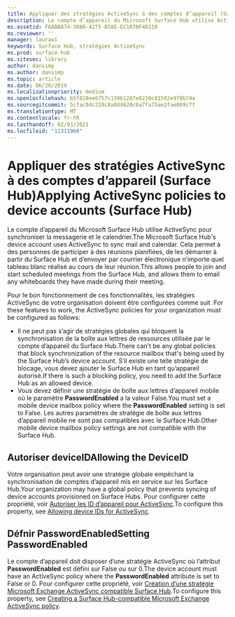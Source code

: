```yaml
---
title: Appliquer des stratégies ActiveSync à des comptes d’appareil (Surface Hub)
description: Le compte d’appareil du Microsoft Surface Hub utilise ActiveSync pour synchroniser la messagerie et le calendrier. Cela permet à des personnes de participer à des réunions planifiées, de les démarrer à partir du Surface Hub et d’envoyer par courrier électronique n’importe quel tableau blanc réalisé au cours de leur réunion.
ms.assetid: FAABBA74-3088-4275-B58E-EC1070F4D110
ms.reviewer: ''
manager: laurawi
keywords: Surface Hub, stratégies ActiveSync
ms.prod: surface-hub
ms.sitesec: library
author: dansimp
ms.author: dansimp
ms.topic: article
ms.date: 06/20/2019
ms.localizationpriority: medium
ms.openlocfilehash: b5f828ee6757c150b1287e8210c81592e970b74a
ms.sourcegitcommit: 5cfac94c220c8a8d4620c6a7fa75ae2fae089c7f
ms.translationtype: MT
ms.contentlocale: fr-FR
ms.lasthandoff: 02/03/2021
ms.locfileid: "11311960"
---
```

# <span data-ttu-id="91256-105">Appliquer des stratégies ActiveSync à des comptes d’appareil (Surface Hub)</span><span class="sxs-lookup"><span data-stu-id="91256-105">Applying ActiveSync policies to device accounts (Surface Hub)</span></span>


<span data-ttu-id="91256-106">Le compte d’appareil du Microsoft Surface Hub utilise ActiveSync pour synchroniser la messagerie et le calendrier.</span><span class="sxs-lookup"><span data-stu-id="91256-106">The Microsoft Surface Hub's device account uses ActiveSync to sync mail and calendar.</span></span> <span data-ttu-id="91256-107">Cela permet à des personnes de participer à des réunions planifiées, de les démarrer à partir du Surface Hub et d’envoyer par courrier électronique n’importe quel tableau blanc réalisé au cours de leur réunion.</span><span class="sxs-lookup"><span data-stu-id="91256-107">This allows people to join and start scheduled meetings from the Surface Hub, and allows them to email any whiteboards they have made during their meeting.</span></span>

<span data-ttu-id="91256-108">Pour le bon fonctionnement de ces fonctionnalités, les stratégies ActiveSync de votre organisation doivent être configurées comme suit :</span><span class="sxs-lookup"><span data-stu-id="91256-108">For these features to work, the ActiveSync policies for your organization must be configured as follows:</span></span>

-   <span data-ttu-id="91256-109">Il ne peut pas s’agir de stratégies globales qui bloquent la synchronisation de la boîte aux lettres de ressources utilisée par le compte d’appareil du Surface Hub.</span><span class="sxs-lookup"><span data-stu-id="91256-109">There can't be any global policies that block synchronization of the resource mailbox that's being used by the Surface Hub’s device account.</span></span> <span data-ttu-id="91256-110">S’il existe une telle stratégie de blocage, vous devez ajouter le Surface Hub en tant qu’appareil autorisé.</span><span class="sxs-lookup"><span data-stu-id="91256-110">If there is such a blocking policy, you need to add the Surface Hub as an allowed device.</span></span>
-   <span data-ttu-id="91256-111">Vous devez définir une stratégie de boîte aux lettres d’appareil mobile où le paramètre **PasswordEnabled** a la valeur False.</span><span class="sxs-lookup"><span data-stu-id="91256-111">You must set a mobile device mailbox policy where the **PasswordEnabled** setting is set to False.</span></span> <span data-ttu-id="91256-112">Les autres paramètres de stratégie de boîte aux lettres d’appareil mobile ne sont pas compatibles avec le Surface Hub.</span><span class="sxs-lookup"><span data-stu-id="91256-112">Other mobile device mailbox policy settings are not compatible with the Surface Hub.</span></span>

## <span data-ttu-id="91256-113">Autoriser deviceID</span><span class="sxs-lookup"><span data-stu-id="91256-113">Allowing the DeviceID</span></span>

<span data-ttu-id="91256-114">Votre organisation peut avoir une stratégie globale empêchant la synchronisation de comptes d’appareil mis en service sur les Surface Hub.</span><span class="sxs-lookup"><span data-stu-id="91256-114">Your organization may have a global policy that prevents syncing of device accounts provisioned on Surface Hubs.</span></span> <span data-ttu-id="91256-115">Pour configurer cette propriété, voir [Autoriser les ID d’appareil pour ActiveSync](appendix-a-powershell-scripts-for-surface-hub.md#allowing-device-ids-for-activesync).</span><span class="sxs-lookup"><span data-stu-id="91256-115">To configure this property, see [Allowing device IDs for ActiveSync](appendix-a-powershell-scripts-for-surface-hub.md#allowing-device-ids-for-activesync).</span></span>

## <span data-ttu-id="91256-116">Défnir PasswordEnabled</span><span class="sxs-lookup"><span data-stu-id="91256-116">Setting PasswordEnabled</span></span>

<span data-ttu-id="91256-117">Le compte d’appareil doit disposer d’une stratégie ActiveSync où l’attribut **PasswordEnabled** est défini sur False ou sur 0.</span><span class="sxs-lookup"><span data-stu-id="91256-117">The device account must have an ActiveSync policy where the **PasswordEnabled** attribute is set to False or 0.</span></span> <span data-ttu-id="91256-118">Pour configurer cette propriété, voir [Création d’une stratégie Microsoft Exchange ActiveSync compatible Surface Hub](appendix-a-powershell-scripts-for-surface-hub.md#create-compatible-as-policy).</span><span class="sxs-lookup"><span data-stu-id="91256-118">To configure this property, see [Creating a Surface Hub-compatible Microsoft Exchange ActiveSync policy](appendix-a-powershell-scripts-for-surface-hub.md#create-compatible-as-policy).</span></span>

 

 





